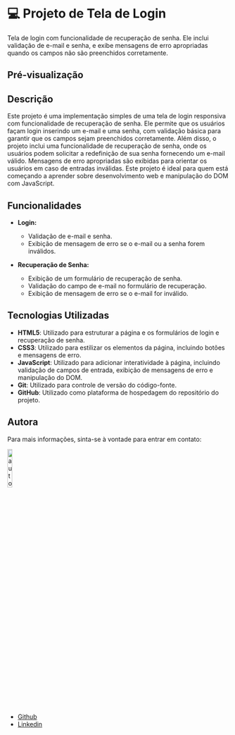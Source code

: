 # 💻 Projeto de Tela de Login

Tela de login com funcionalidade de recuperação de senha. Ele inclui validação de e-mail e senha, e exibe mensagens de erro apropriadas quando os campos não são preenchidos corretamente.

## Pré-visualização



## Descrição

Este projeto é uma implementação simples de uma tela de login responsiva com funcionalidade de recuperação de senha. Ele permite que os usuários façam login inserindo um e-mail e uma senha, com validação básica para garantir que os campos sejam preenchidos corretamente. Além disso, o projeto inclui uma funcionalidade de recuperação de senha, onde os usuários podem solicitar a redefinição de sua senha fornecendo um e-mail válido. Mensagens de erro apropriadas são exibidas para orientar os usuários em caso de entradas inválidas. Este projeto é ideal para quem está começando a aprender sobre desenvolvimento web e manipulação do DOM com JavaScript.

## Funcionalidades

- **Login:**
  - Validação de e-mail e senha.
  - Exibição de mensagem de erro se o e-mail ou a senha forem inválidos.
  
- **Recuperação de Senha:**
  - Exibição de um formulário de recuperação de senha.
  - Validação do campo de e-mail no formulário de recuperação.
  - Exibição de mensagem de erro se o e-mail for inválido.
 
## Tecnologias Utilizadas

- **HTML5**: Utilizado para estruturar a página e os formulários de login e recuperação de senha.
- **CSS3**: Utilizado para estilizar os elementos da página, incluindo botões e mensagens de erro.
- **JavaScript**: Utilizado para adicionar interatividade à página, incluindo validação de campos de entrada, exibição de mensagens de erro e manipulação do DOM.
- **Git**: Utilizado para controle de versão do código-fonte.
- **GitHub**: Utilizado como plataforma de hospedagem do repositório do projeto.

## Autora

Para mais informações, sinta-se à vontade para entrar em contato:

<div align="left">
  <img src="https://github.com/user-attachments/assets/57cac2a3-49b1-4a0a-aef3-e968523971eb" width="15%" alt="autora" />
</div>

- [Github](https://github.com/luizadaso)
- [Linkedin](https://www.linkedin.com/in/luizadaso)
